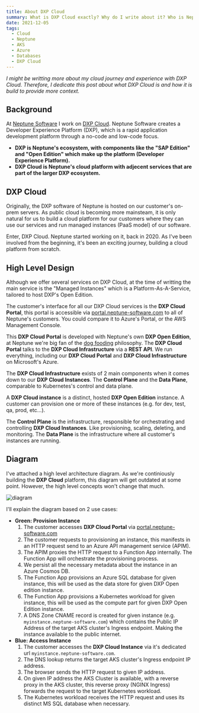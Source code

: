 ```yaml
---
title: About DXP Cloud
summary: What is DXP Cloud exactly? Why do I write about it? Who is Neptune Sofware? Find out here.
date: 2021-12-05
tags: 
  - Cloud
  - Neptune
  - AKS
  - Azure
  - Databases
  - DXP Cloud
---
```


_I might be writting more about my cloud journey and experience with DXP Cloud. Therefore, I dedicate this post about what DXP Cloud is and how it is build to provide more context._

## Background

At [Neptune Software](https://www.neptune-software.com) I work on [DXP Cloud](https://www.neptune-software.com/neptune-dxp/cloud/). Neptune Software creates a Developer Experience Platform (DXP), which is a rapid application development platform through a no-code and low-code focus.

* **DXP is Neptune's ecosystem, with components like the "SAP Edition" and "Open Edition" which make up the platform (Developer Experience Platform).**
* **DXP Cloud is Neptune's cloud platform with adjecent services that are part of the larger DXP ecosystem.** 

## DXP Cloud

Originally, the DXP software of Neptune is hosted on our customer's on-prem servers. As public cloud is becoming more mainsteam, it is only natural for us to build a cloud platform for our customers where they can use our services and run managed instances (PaaS model) of our software.

Enter, DXP Cloud. Neptune started working on it, back in 2020. As I've been involved from the beginning, it's been an exciting journey, building a cloud platform from scratch.

## High Level Design

Although we offer several services on DXP Cloud, at the time of writting the main service is the "Managed Instances" which is a Platform-As-A-Service, tailored to host DXP's Open Edition.

The customer's interface for all our DXP Cloud services is the **DXP Cloud Portal**, this portal is accessible via [portal.neptune-software.com](https://portal.neptune-software.com) to all of Neptune's customers. You could compare it to Azure's Portal, or the AWS Management Console.

This **DXP Cloud Portal** is developed with Neptune's own **DXP Open Edition**, at Neptune we're big fan of the [dog fooding](https://en.wikipedia.org/wiki/Eating_your_own_dog_food) philosophy. The **DXP Cloud Portal** talks to the **DXP Cloud Infrastructure** via a **REST API**. We run everything, including our **DXP Cloud Portal** and **DXP Cloud Infrastructure** on Microsoft's Azure.

The **DXP Cloud Infrastructure** exists of 2 main components when it comes down to our **DXP Cloud Instances**. The **Control Plane** and the **Data Plane**, comparable to Kubernetes's control and data plane.

A **DXP Cloud instance** is a distinct, hosted **DXP Open Edition** instance. A customer can provision one or more of these instances (e.g. for dev, test, qa, prod, etc...).

The **Control Plane** is the infrastructure, responsible for orchestrating and controlling **DXP Cloud Instances**. Like provisioning, scaling, deleting, and monitoring. The **Data Plane** is the infrastructure where all customer's instances are running.

## Diagram

I've attached a high level architecture diagram. As we're continiously building the **DXP Cloud** platform, this diagram will get outdated at some point. However, the high level concepts won't change that much.

![diagram](./assets/dxp-cloud-architecture.png)

I'll explain the diagram based on 2 use cases:

* **Green: Provision Instance**
    1. The customer accesses **DXP Cloud Portal** via [portal.neptune-software.com](https://portal.neptune-software.com)
    2. The customer requests to provisioning an instance, this manifests in an HTTP request send to an Azure API management service (APIM). 
    3. The APIM proxies the HTTP request to a Function App internally. The Function App will orchestrate the provisioning process.
    4. We persist all the necessary metadata about the instance in an Azure Cosmos DB.
    5. The Function App provisions an Azure SQL database for given instance, this will be used as the data store for given DXP Open edition instance.
    6. The Function App provisions a Kubernetes workload for given instance, this will be used as the compute part for given DXP Open Edition instance.
    7. A DNS Zone CNAME record is created for given instance (e.g. `myinstance.neptune-software.com`) which contains the Public IP Address of the target AKS cluster's Ingress endpoint. Making the instance available to the public internet.
* **Blue: Access Instance**
    1. The customer accesses the **DXP Cloud Instance** via it's dedicated url `myinstance.neptune-software.com`.
    2. The DNS lookup returns the target AKS cluster's Ingress endpoint IP address.
    3. The browser sends the HTTP request to given IP address.
    4. On given IP address the AKS Cluster is available, with a reverse proxy in the AKS cluster, this reverse proxy (NGINX Ingress) forwards the request to the target Kubernetes workload.
    5. The Kubernetes workload receives the HTTP request and uses its distinct MS SQL database when necessary.
